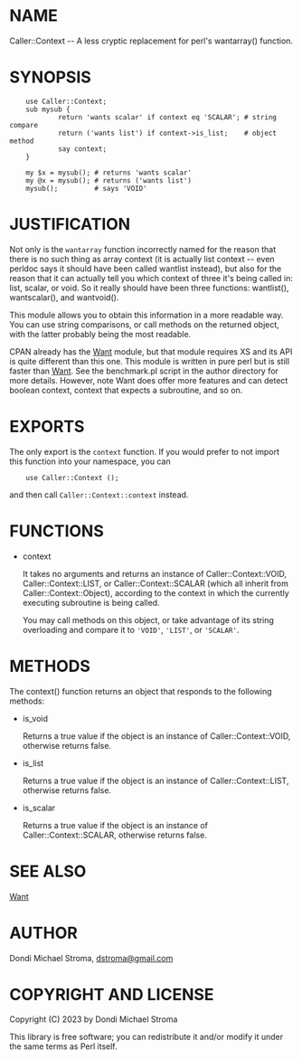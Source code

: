 # NAME

Caller::Context -- A less cryptic replacement for perl's wantarray() function.

# SYNOPSIS

        use Caller::Context;
        sub mysub {
                return 'wants scalar' if context eq 'SCALAR'; # string compare
                return ('wants list') if context->is_list;    # object method
                say context;
        }

        my $x = mysub(); # returns 'wants scalar'
        my @x = mysub(); # returns ('wants list')
        mysub();         # says 'VOID'

# JUSTIFICATION

Not only is the `wantarray` function incorrectly named for the reason that
there is no such thing as array context (it is actually list context -- even
perldoc says it should have been called wantlist instead), but also for the
reason that it can actually tell you which context of three it's being called
in: list, scalar, or void. So it really should have been three functions:
wantlist(), wantscalar(), and wantvoid().

This module allows you to obtain this information in a more readable way. You
can use string comparisons, or call methods on the returned object, with the
latter probably being the most readable.

CPAN already has the [Want](https://metacpan.org/pod/Want) module, but that module requires XS and its API is
quite different than this one. This module is written in pure perl but is still
faster than [Want](https://metacpan.org/pod/Want). See the benchmark.pl script in the author directory for
more details. However, note Want does offer more features and can detect boolean
context, context that expects a subroutine, and so on.

# EXPORTS

The only export is the `context` function. If you would prefer to not import
this function into your namespace, you can

        use Caller::Context ();

and then call `Caller::Context::context` instead.

# FUNCTIONS

- context

    It takes no arguments and returns an instance of Caller::Context::VOID,
    Caller::Context::LIST, or Caller::Context::SCALAR (which all inherit from
    Caller::Context::Object), according to the context in which the currently
    executing subroutine is being called.

    You may call methods on this object, or take advantage of its string overloading
    and compare it to `'VOID'`, `'LIST'`, or `'SCALAR'`.

# METHODS

The context() function returns an object that responds to the following methods:

- is\_void

    Returns a true value if the object is an instance of Caller::Context::VOID,
    otherwise returns false.

- is\_list

    Returns a true value if the object is an instance of Caller::Context::LIST,
    otherwise returns false.

- is\_scalar

    Returns a true value if the object is an instance of Caller::Context::SCALAR,
    otherwise returns false.

# SEE ALSO

[Want](https://metacpan.org/pod/Want)

# AUTHOR

Dondi Michael Stroma, <dstroma@gmail.com>

# COPYRIGHT AND LICENSE

Copyright (C) 2023 by Dondi Michael Stroma

This library is free software; you can redistribute it and/or modify
it under the same terms as Perl itself.
